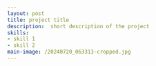 ```yaml
---
layout: post
title: project title
description:  short description of the project
skills: 
- skill 1
- skill 2
main-image: /20240720_063313-cropped.jpg
---
```

